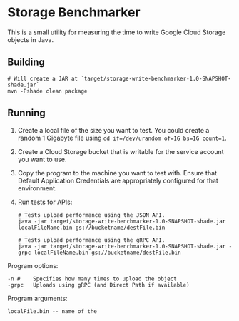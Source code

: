 # Storage Benchmarker

This is a small utility for measuring the time to write Google Cloud Storage objects in Java.

## Building

    # Will create a JAR at `target/storage-write-benchmarker-1.0-SNAPSHOT-shade.jar`
    mvn -Pshade clean package

## Running

1. Create a local file of the size you want to test. You could create a random 1 Gigabyte file using `dd if=/dev/urandom of=1G bs=1G count=1`.
2. Create a Cloud Storage bucket that is writable for the service account you want to use.
3. Copy the program to the machine you want to test with. Ensure that Default Application Credentials are appropriately configured for that environment.
4. Run tests for APIs:

    ```
    # Tests upload performance using the JSON API.
    java -jar target/storage-write-benchmarker-1.0-SNAPSHOT-shade.jar localFileName.bin gs://bucketname/destFile.bin

    # Tests upload performance using the gRPC API.
    java -jar target/storage-write-benchmarker-1.0-SNAPSHOT-shade.jar -grpc localFileName.bin gs://bucketname/destFile.bin
    ```

Program options:

    -n #    Specifies how many times to upload the object
    -grpc   Uploads using gRPC (and Direct Path if available)

Program arguments:

    localFile.bin -- name of the 
